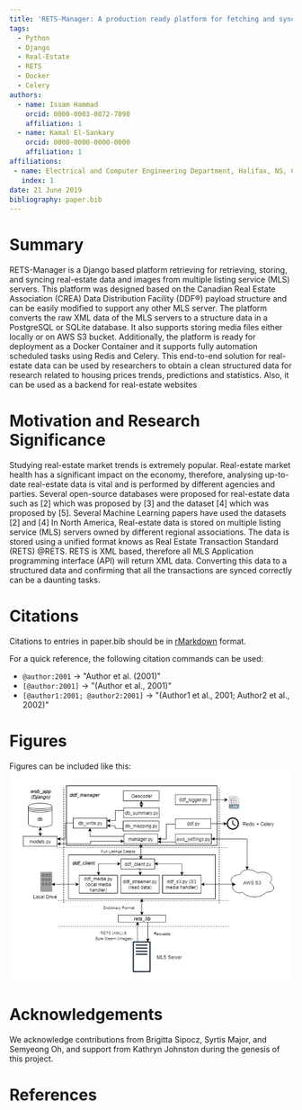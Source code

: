 ```yaml
---
title: 'RETS-Manager: A production ready platform for fetching and syncing real estate data and images'
tags:
  - Python
  - Django
  - Real-Estate
  - RETS
  - Docker
  - Celery
authors:
  - name: Issam Hammad
    orcid: 0000-0003-0872-7098
    affiliation: 1
  - name: Kamal El-Sankary
    orcid: 0000-0000-0000-0000
    affiliation: 1
affiliations:
 - name: Electrical and Computer Engineering Department, Halifax, NS, Canada.
   index: 1
date: 21 June 2019
bibliography: paper.bib
---
```


# Summary

RETS-Manager is a Django based platform retrieving for retrieving, storing, and syncing real-estate data and images from multiple listing service (MLS) servers. This platform was designed based on the Canadian Real Estate Association (CREA) Data Distribution Facility (DDF®) payload structure and can be easily modified to support any other MLS server. The platform converts the raw XML data of the MLS servers to a structure data in a PostgreSQL or SQLite database. It also supports storing media files either locally or on AWS S3 bucket. Additionally, the platform is ready for deployment as a Docker Container and it supports fully automation scheduled tasks using Redis and Celery.    This end-to-end solution for real-estate data can be used by researchers to obtain a clean structured data for research related to housing prices trends, predictions and statistics. Also, it can be used as a backend for real-estate websites

# Motivation and Research Significance

Studying real-estate market trends is extremely popular. Real-estate market health has a significant impact on the economy, therefore, analysing up-to-date real-estate data is vital and is performed by different agencies and parties. Several open-source databases were proposed for real-estate data such as [2] which was proposed by [3] and the dataset [4] which was proposed by [5]. Several Machine Learning papers have used the datasets [2] and [4] In North America, Real-estate data is stored on multiple listing service (MLS) servers owned by different regional associations. The data is stored using a unified format knows as Real Estate Transaction Standard (RETS) @RETS. RETS is XML based, therefore all MLS Application programming interface (API) will return XML data. Converting this data to a structured data and confirming that all the transactions are synced correctly can be a daunting tasks. 


# Citations

Citations to entries in paper.bib should be in
[rMarkdown](http://rmarkdown.rstudio.com/authoring_bibliographies_and_citations.html)
format.

For a quick reference, the following citation commands can be used:
- `@author:2001`  ->  "Author et al. (2001)"
- `[@author:2001]` -> "(Author et al., 2001)"
- `[@author1:2001; @author2:2001]` -> "(Author1 et al., 2001; Author2 et al., 2002)"

# Figures

Figures can be included like this: ![Example figure.](figure.png)

# Acknowledgements

We acknowledge contributions from Brigitta Sipocz, Syrtis Major, and Semyeong
Oh, and support from Kathryn Johnston during the genesis of this project.

# References
